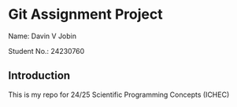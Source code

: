 # Git Assignment Project

Name: Davin V Jobin

Student No.: 24230760

## Introduction
This is my repo for 24/25 Scientific Programming Concepts (ICHEC)
